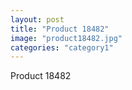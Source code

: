 ```yaml
---
layout: post
title: "Product 18482"
image: "product18482.jpg"
categories: "category1"
---
```

Product 18482
